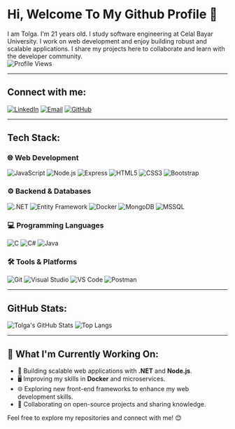 # Hi, Welcome To My Github Profile 👋

I am Tolga. I'm 21 years old. I study software engineering at Celal Bayar University. I work on web development and enjoy building robust and scalable applications. I share my projects here to collaborate and learn with the developer community.  
![Profile Views](https://komarev.com/ghpvc/?username=tolgaolgunn)

---

## Connect with me:

[![LinkedIn](https://img.shields.io/badge/-LinkedIn-000?&logo=LinkedIn&logoColor=0077B5)](https://www.linkedin.com/in/tolga-olgun-640600247/)
[![Email](https://img.shields.io/badge/-Email-000?&logo=Gmail&logoColor=D14836)](mailto:tolgaolgun47@gmail.com)
[![GitHub](https://img.shields.io/badge/-GitHub-000?&logo=GitHub&logoColor=FFFFFF)](https://github.com/tolgaolgunn)

---

## Tech Stack:

### 🌐 Web Development
![JavaScript](https://img.shields.io/badge/-JavaScript-000?&logo=JavaScript)
![Node.js](https://img.shields.io/badge/-Node.js-000?&logo=node.js)
![Express](https://img.shields.io/badge/-Express-000?&logo=express)
![HTML5](https://img.shields.io/badge/-HTML5-000?&logo=html5)
![CSS3](https://img.shields.io/badge/-CSS3-000?&logo=css3)
![Bootstrap](https://img.shields.io/badge/-Bootstrap-000?&logo=bootstrap)

### ⚙️ Backend & Databases
![.NET](https://img.shields.io/badge/-.NET-000?&logo=.net)
![Entity Framework](https://img.shields.io/badge/-Entity%20Framework-000?&logo=Microsoft)
![Docker](https://img.shields.io/badge/-Docker-000?&logo=docker)
![MongoDB](https://img.shields.io/badge/-MongoDB-000?&logo=mongodb)
![MSSQL](https://img.shields.io/badge/-MSSQL-000?&logo=microsoft-sql-server)

### 💻 Programming Languages
![C](https://img.shields.io/badge/-C-000?&logo=c)
![C#](https://img.shields.io/badge/-C%23-000?&logo=c-sharp)
![Java](https://img.shields.io/badge/-Java-000?&logo=java)

### 🛠 Tools & Platforms
![Git](https://img.shields.io/badge/-Git-000?&logo=git)
![Visual Studio](https://img.shields.io/badge/-Visual%20Studio-000?&logo=visual-studio)
![VS Code](https://img.shields.io/badge/-VS%20Code-000?&logo=visual-studio-code)
![Postman](https://img.shields.io/badge/-Postman-000?&logo=postman)

---

## GitHub Stats:

![Tolga's GitHub Stats](https://github-readme-stats.vercel.app/api?username=tolgaolgunn&show_icons=true&theme=radical)
![Top Langs](https://github-readme-stats.vercel.app/api/top-langs/?username=tolgaolgunn&layout=compact&theme=radical)

---

## 🌟 What I'm Currently Working On:

- 🚀 Building scalable web applications with **.NET** and **Node.js**.  
- 🖥️ Improving my skills in **Docker** and microservices.  
- 🌐 Exploring new front-end frameworks to enhance my web development skills.  
- 🤝 Collaborating on open-source projects and sharing knowledge.  

Feel free to explore my repositories and connect with me! 😊
